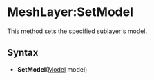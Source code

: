 # MeshLayer:SetModel

This method sets the specified sublayer's model.

## Syntax

- **SetModel**([Model](Model.md) model)
